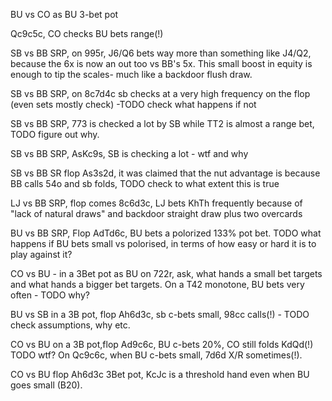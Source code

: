 
BU vs CO as BU 3-bet pot

Qc9c5c, CO checks BU bets range(!)

SB vs BB SRP, on 995r, J6/Q6 bets way more than something like J4/Q2, because the 6x is now an out too vs BB's 5x. This small boost in equity is enough to tip the scales- much like a backdoor flush draw.

SB vs BB SRP, on 8c7d4c sb checks at a very high frequency on the flop (even sets mostly check) -TODO check what happens if not

SB vs BB SRP, 773 is checked a lot by SB while TT2 is almost a range bet, TODO figure out why.

SB vs BB SRP, AsKc9s, SB is checking a lot - wtf and why

SB vs BB SR flop As3s2d, it was claimed that the nut advantage is because BB calls 54o and sb folds, TODO check to what extent this is true

LJ vs BB SRP, flop comes 8c6d3c, LJ bets KhTh frequently because of "lack of natural draws" and backdoor straight draw plus two overcards

BU vs BB SRP, Flop AdTd6c, BU bets a polorized 133% pot bet.
TODO what happens if BU bets small vs polorised, in terms of how easy or hard it is to play against it?

CO vs BU - in a 3Bet pot as BU on 722r, ask, what hands a small bet targets and what hands a bigger bet targets. On a T42 monotone, BU bets very often - TODO why?

BU vs SB in a 3B pot, flop Ah6d3c, sb c-bets small, 98cc calls(!) - TODO check assumptions, why etc.

CO vs BU on a 3B pot,flop Ad9c6c, BU c-bets 20%, CO still folds KdQd(!) TODO wtf?
On Qc9c6c, when BU c-bets small, 7d6d X/R sometimes(!).

CO vs BU flop Ah6d3c 3Bet pot, KcJc is a threshold hand even when BU goes small (B20).




